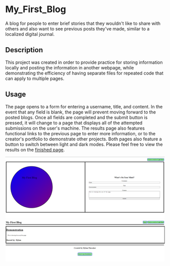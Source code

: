 # My_First_Blog
A blog for people to enter brief stories that they wouldn't like to share with others and also want to see previous posts they've made, similar to a localized digital journal. 

## Description
This project was created in order to provide practice for storing information locally and posting the information in another webpage, while demonstrating the efficiency of having separate files for repeated code that can apply to multiple pages.

## Usage
The page opens to a form for entering a username, title, and content. In the event that any field is blank, the page will prevent moving forward to the posted blogs. Once all fields are completed and the submit button is pressed, it will change to a page that displays all of the attempted submissions on the user's machine. The results page also features functional links to the previous page to enter more information, or to the creator's portfolio to demonstrate other projects. Both pages also feature a button to switch between light and dark modes.
 Please feel free to view the results on the [finished page](https://dylan-thrasher.github.io/My_First_Blog/).

![screenshot of finished web form entry page](./assets/images/my-first-blog.PNG) 
![screenshot of finished blog response page](./assets/images/my-first-blog-responses.PNG) 